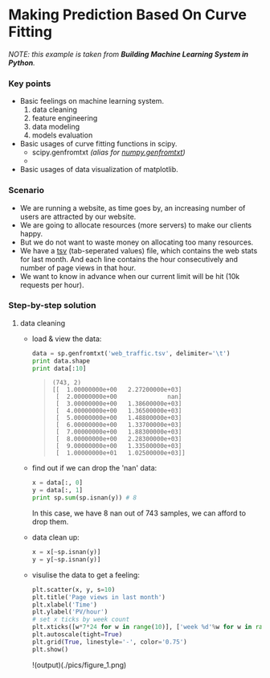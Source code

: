 # Making Prediction Based On Curve Fitting

_NOTE: this example is taken from **Building Machine Learning System in Python**._

### Key points
- Basic feelings on machine learning system.
    1. data cleaning
    2. feature engineering
    3. data modeling
    4. models evaluation
- Basic usages of curve fitting functions in scipy.
    + scipy.genfromtxt _(alias for [numpy.genfromtxt](http://docs.scipy.org/doc/numpy/reference/generated/numpy.genfromtxt.html))_
    + 
- Basic usages of data visualization of matplotlib.

### Scenario
- We are running a website, as time goes by, an increasing number of users are attracted by our website.
- We are going to allocate resources (more servers) to make our clients happy.
- But we do not want to waste money on allocating too many resources.
- We have a [tsv](./web_traffic.tsv) (tab-seperated values) file, which contains the web stats for last month. And each line contains the hour consecutively and number of page views in that hour.
- We want to know in advance when our current limit will be hit (10k requests per hour).

### Step-by-step solution
1. data cleaning
    + load & view the data:
    
        ```python
        data = sp.genfromtxt('web_traffic.tsv', delimiter='\t')
        print data.shape
        print data[:10]
        ```

        >     (743, 2)
        >     [[  1.00000000e+00   2.27200000e+03]
        >      [  2.00000000e+00              nan]
        >      [  3.00000000e+00   1.38600000e+03]
        >      [  4.00000000e+00   1.36500000e+03]
        >      [  5.00000000e+00   1.48800000e+03]
        >      [  6.00000000e+00   1.33700000e+03]
        >      [  7.00000000e+00   1.88300000e+03]
        >      [  8.00000000e+00   2.28300000e+03]
        >      [  9.00000000e+00   1.33500000e+03]
        >      [  1.00000000e+01   1.02500000e+03]]
    
    + find out if we can drop the 'nan' data:

        ```python
        x = data[:, 0]
        y = data[:, 1]
        print sp.sum(sp.isnan(y)) # 8
        ```

        In this case, we have 8 nan out of 743 samples, we can afford to drop them.

    + data clean up:
    
        ```python
        x = x[~sp.isnan(y)]
        y = y[~sp.isnan(y)]
        ```

    + visulise the data to get a feeling:

        ```python
        plt.scatter(x, y, s=10)
        plt.title('Page views in last month')
        plt.xlabel('Time')
        plt.ylabel('PV/hour')
        # set x ticks by week count
        plt.xticks([w*7*24 for w in range(10)], ['week %d'%w for w in range(10)])
        plt.autoscale(tight=True)
        plt.grid(True, linestyle='-', color='0.75')
        plt.show()
        ```

        !(output)(./pics/figure_1.png)
